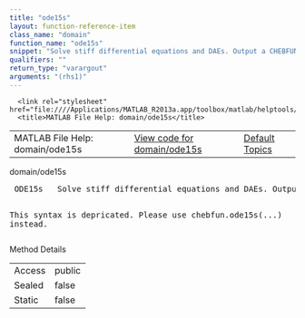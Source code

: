 ```yaml
---
title: "ode15s"
layout: function-reference-item
class_name: "domain"
function_name: "ode15s"
snippet: "Solve stiff differential equations and DAEs. Output a CHEBFUN."
qualifiers: ""
return_type: "varargout"
arguments: "(rhs1)"
---
```


<html>
   <head>
      <meta http-equiv="Content-Type" content="text/html; charset=utf-8">
   
      <link rel="stylesheet" href="file:////Applications/MATLAB_R2013a.app/toolbox/matlab/helptools/private/helpwin.css">
      <title>MATLAB File Help: domain/ode15s</title>
   </head>
   <body>
      <!--Single-page help-->
      <table border="0" cellspacing="0" width="100%">
         <tr class="subheader">
            <td class="headertitle">MATLAB File Help: domain/ode15s</td>
            <td class="subheader-left"><a href="matlab:edit domain/ode15s">View code for domain/ode15s</a></td>
            <td class="subheader-right"><a href="matlab:helpwin">Default Topics</a></td>
         </tr>
      </table>
      <div class="title">domain/ode15s</div>
      <div class="helptext"><pre><!--helptext --> ODE15s   Solve stiff differential equations and DAEs. Output a CHEBFUN.
    
  This syntax is depricated. Please use chebfun.ode15s(...) instead.</pre></div><!--after help -->
      <!--Method-->
      <div class="sectiontitle">Method Details</div>
      <table class="class-details">
         <tr>
            <td class="class-detail-label">Access</td>
            <td>public</td>
         </tr>
         <tr>
            <td class="class-detail-label">Sealed</td>
            <td>false</td>
         </tr>
         <tr>
            <td class="class-detail-label">Static</td>
            <td>false</td>
         </tr>
      </table>
   </body>
</html>
